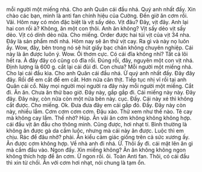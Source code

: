 mỗi người một miếng nhá. Cho anh Quân cái đầu nhá. Quý anh nhất đấy. Xin chào các bạn, mình là anti fan chính hiệu của Cường. Đến giờ ăn cơm rồi. Vãi. Hôm nay có món đặc biệt là vịt sấy dẻo. Vịt đâu? Đây, vịt đây. Anh lại hai con rồi à? Không, ăn một con thôi. Anh ăn không? Vịt sấy dẻo vịt sấy dẻo. Vịt có dính dẻo nữa. Cho miếng. Order được hai túi vịt của vịt 34 nha. Đây là sản phẩm mới nhá. Hôm nay sẽ ăn thử vịt cay. Ra gì và này nọ luôn ấy. Wow, đây, bên trong nó sẽ hút giấy bạc chân không chuyên nghiệp. Cái này là ăn được luôn ý. Wow. Ôi thơm cực. Có cái đĩa không nhỉ? Tất cả lôi hết ra. À đây đây có cũng có đĩa rồi. Đúng rồi, đây, nguyên một con vịt nhá. Định lượng là 600 g. cắt lại cái đùi đi. Con chưa? Mỗi người một miếng nhá. Cho lại cái đầu kìa. Cho anh Quân cái đầu nhá. Ừ quý anh nhất đấy. Đây đây đây. Rồi để em cắt để em cắt. Hơn nửa cân thịt. Tiếp tục nhị vĩ rồi tại anh Quân cái cổ. Này mọi người mọi người ra đây này mỗi người một miếng. Cắt đi. Ăn ăn. Chưa ăn thử bao giờ. Đây này, gắp gắp đi. Cái miếng này này. Đây đây. Đây này, còn nửa còn một nửa bên này. cục. Đấy. Cái này xé thì không cắt được. Cho miếng. Ok. Đưa đưa đây em cái gắp đó. Đấy. Đây này còn này, nhiều lắm. Cơm cơm cơm cơm. Đậu xào. Thử xem như thế nào. Tê cay mà không cay lắm. Thế nhờ? Húp. Ăn vãi ăn cơm không không không hợp. cái đầu vịt ăn đầu cho thông minh. Cũng được, hơi nhạt tí. Bình thường là không ăn được gà da cầm luộc, nhưng mà cái này ăn được. Luộc thì em chịu. Rác để đâu nhở? phải. Ăn kiểu cảm giác giống trên cả sức xương ấy. Ăn được cơm không hợp. Về nhà anh đi nhá. Ừ. Thôi ấy đi. cái mặt lên ăn gì mà cắm đầu vào. Ngon đấy. Xin miếng không? Ăn ăn không không ngon không thích hợp để ăn cơm. Ừ ngon rồi. ôi. Toàn Anti fan. Thôi, có cái đầu thì xin từ chối. Ăn với cơm hơi nhạt, nói chung là tạm ổn.